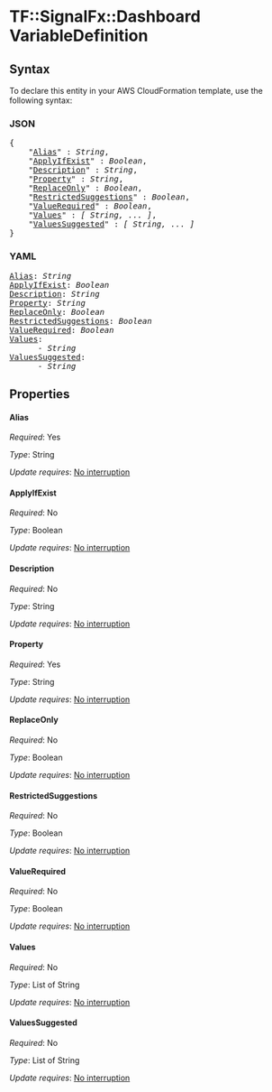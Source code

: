 # TF::SignalFx::Dashboard VariableDefinition

## Syntax

To declare this entity in your AWS CloudFormation template, use the following syntax:

### JSON

<pre>
{
    "<a href="#alias" title="Alias">Alias</a>" : <i>String</i>,
    "<a href="#applyifexist" title="ApplyIfExist">ApplyIfExist</a>" : <i>Boolean</i>,
    "<a href="#description" title="Description">Description</a>" : <i>String</i>,
    "<a href="#property" title="Property">Property</a>" : <i>String</i>,
    "<a href="#replaceonly" title="ReplaceOnly">ReplaceOnly</a>" : <i>Boolean</i>,
    "<a href="#restrictedsuggestions" title="RestrictedSuggestions">RestrictedSuggestions</a>" : <i>Boolean</i>,
    "<a href="#valuerequired" title="ValueRequired">ValueRequired</a>" : <i>Boolean</i>,
    "<a href="#values" title="Values">Values</a>" : <i>[ String, ... ]</i>,
    "<a href="#valuessuggested" title="ValuesSuggested">ValuesSuggested</a>" : <i>[ String, ... ]</i>
}
</pre>

### YAML

<pre>
<a href="#alias" title="Alias">Alias</a>: <i>String</i>
<a href="#applyifexist" title="ApplyIfExist">ApplyIfExist</a>: <i>Boolean</i>
<a href="#description" title="Description">Description</a>: <i>String</i>
<a href="#property" title="Property">Property</a>: <i>String</i>
<a href="#replaceonly" title="ReplaceOnly">ReplaceOnly</a>: <i>Boolean</i>
<a href="#restrictedsuggestions" title="RestrictedSuggestions">RestrictedSuggestions</a>: <i>Boolean</i>
<a href="#valuerequired" title="ValueRequired">ValueRequired</a>: <i>Boolean</i>
<a href="#values" title="Values">Values</a>: <i>
      - String</i>
<a href="#valuessuggested" title="ValuesSuggested">ValuesSuggested</a>: <i>
      - String</i>
</pre>

## Properties

#### Alias

_Required_: Yes

_Type_: String

_Update requires_: [No interruption](https://docs.aws.amazon.com/AWSCloudFormation/latest/UserGuide/using-cfn-updating-stacks-update-behaviors.html#update-no-interrupt)

#### ApplyIfExist

_Required_: No

_Type_: Boolean

_Update requires_: [No interruption](https://docs.aws.amazon.com/AWSCloudFormation/latest/UserGuide/using-cfn-updating-stacks-update-behaviors.html#update-no-interrupt)

#### Description

_Required_: No

_Type_: String

_Update requires_: [No interruption](https://docs.aws.amazon.com/AWSCloudFormation/latest/UserGuide/using-cfn-updating-stacks-update-behaviors.html#update-no-interrupt)

#### Property

_Required_: Yes

_Type_: String

_Update requires_: [No interruption](https://docs.aws.amazon.com/AWSCloudFormation/latest/UserGuide/using-cfn-updating-stacks-update-behaviors.html#update-no-interrupt)

#### ReplaceOnly

_Required_: No

_Type_: Boolean

_Update requires_: [No interruption](https://docs.aws.amazon.com/AWSCloudFormation/latest/UserGuide/using-cfn-updating-stacks-update-behaviors.html#update-no-interrupt)

#### RestrictedSuggestions

_Required_: No

_Type_: Boolean

_Update requires_: [No interruption](https://docs.aws.amazon.com/AWSCloudFormation/latest/UserGuide/using-cfn-updating-stacks-update-behaviors.html#update-no-interrupt)

#### ValueRequired

_Required_: No

_Type_: Boolean

_Update requires_: [No interruption](https://docs.aws.amazon.com/AWSCloudFormation/latest/UserGuide/using-cfn-updating-stacks-update-behaviors.html#update-no-interrupt)

#### Values

_Required_: No

_Type_: List of String

_Update requires_: [No interruption](https://docs.aws.amazon.com/AWSCloudFormation/latest/UserGuide/using-cfn-updating-stacks-update-behaviors.html#update-no-interrupt)

#### ValuesSuggested

_Required_: No

_Type_: List of String

_Update requires_: [No interruption](https://docs.aws.amazon.com/AWSCloudFormation/latest/UserGuide/using-cfn-updating-stacks-update-behaviors.html#update-no-interrupt)

